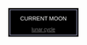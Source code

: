<!-- // Begin Current Moon Phase HTML (c) CalculatorCat.com // --><div style="width:142px"><div style="padding:2px;background-color:#000000;border: 1px solid #000000"><div style="padding:15px;padding-bottom:5px;padding-top:11px;border: 1px solid #AFB2D8" align="center"><div style="padding-bottom:6px;color:#FFFFFF;font-family:arial,helvetica,sans-serif;font-size:11.4px;">CURRENT MOON</div><script language="JavaScript" type="text/javascript">var ccm_cfg = { pth:"http://www.moonmodule.com/cs/", fn:"ccm_v1.swf", lg:"en", hs:1, tf:"12hr", scs:1, df:"std", dfd:0, tc:"FFFFFF", bgc:"000000", mc:"000000", fw:104, fh:153, js:0, msp:0, u:"cc" }</script><script language="JavaScript" type="text/javascript" src="http://www.moonmodule.com/cs/ccm_fl.js"></script><div style="padding-top:5px" align="center"><a href="http://www.calculatorcat.com/moon_phases/moon_phases.phtml" target="cc_moon_ph" style="font-size:10px;font-family:arial,verdana,sans-serif;color:#7F7F7F;text-decoration:underline;background:#000000;border:none;"><span style="color:#7F7F7F">lunar cycle</span></a></div></div></div></div><!-- // end moon phase HTML // -->

